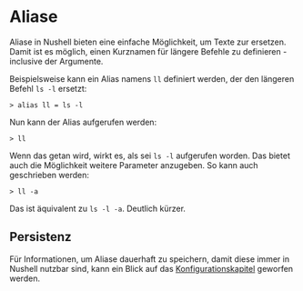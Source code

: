 # Aliase

Aliase in Nushell bieten eine einfache Möglichkeit, um Texte zur ersetzen. Damit ist es möglich, einen Kurznamen für längere Befehle zu definieren - inclusive der Argumente.

Beispielsweise kann ein Alias namens `ll` definiert werden, der den längeren Befehl `ls -l` ersetzt:

```
> alias ll = ls -l
```

Nun kann der Alias aufgerufen werden:

```
> ll
```

Wenn das getan wird, wirkt es, als sei `ls -l` aufgerufen worden. Das bietet auch die Möglichkeit weitere Parameter anzugeben. So kann auch geschrieben werden:

```
> ll -a
```

Das ist äquivalent zu `ls -l -a`. Deutlich kürzer.

## Persistenz

Für Informationen, um Aliase dauerhaft zu speichern, damit diese immer in Nushell nutzbar sind, kann ein Blick auf das [Konfigurationskapitel](configuration.md#startup-befehle) geworfen werden.
